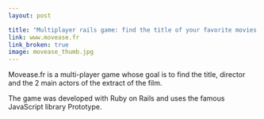 ```yaml
---
layout: post

title: "Multiplayer rails game: find the title of your favorite movies!"
link: www.movease.fr
link_broken: true
image: movease_thumb.jpg
---
```


Movease.fr is a multi-player game whose goal is to find the title, director and the 2 main actors of the extract of the film.

The game was developed with Ruby on Rails and uses the famous JavaScript library Prototype.
